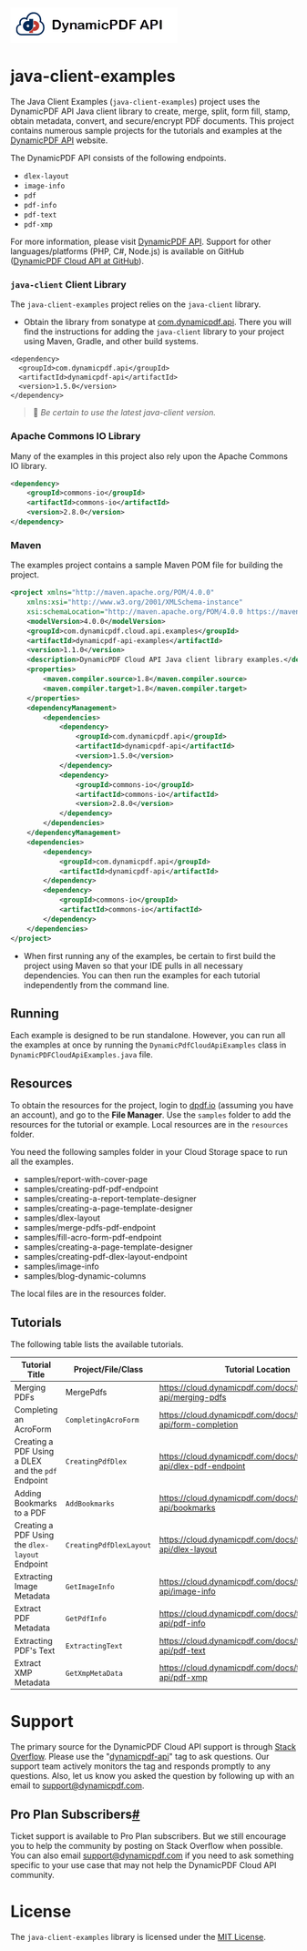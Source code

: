 

![](./logo-banner2.png)

# java-client-examples

The Java Client Examples (`java-client-examples`) project uses the DynamicPDF API Java client library to create, merge, split, form fill, stamp, obtain metadata, convert, and secure/encrypt PDF documents.  This project contains numerous sample projects for the tutorials and examples at the [DynamicPDF API](https://cloud.dynamicpdf.com/) website.

The DynamicPDF API consists of the following endpoints.

* `dlex-layout`
* `image-info`
* `pdf`
* `pdf-info`
* `pdf-text`
* `pdf-xmp`

For more information, please visit [DynamicPDF API](https://cloud.dynamicpdf.com/ "DynamicPDF Cloud API Homepage"). Support for other languages/platforms (PHP, C#, Node.js) is available on GitHub ([DynamicPDF Cloud API at GitHub](https://github.com/dynamicpdf-api "DynamicPDF Cloud API at GitHub")).

### **`java-client` Client Library**

The `java-client-examples` project relies on the `java-client` library.

* Obtain the library from sonatype at [com.dynamicpdf.api](https://search.maven.org/search?q=g:com.dynamicpdf.api). There you will find the instructions for adding the `java-client` library to your project using Maven, Gradle, and other build systems.

```
<dependency>
  <groupId>com.dynamicpdf.api</groupId>
  <artifactId>dynamicpdf-api</artifactId>
  <version>1.5.0</version>
</dependency>
```

> :memo: *Be certain to use the latest java-client version.*

### **Apache Commons IO Library**

Many of the examples in this project also rely upon the Apache Commons IO library.

```xml
<dependency>
    <groupId>commons-io</groupId>
    <artifactId>commons-io</artifactId>
    <version>2.8.0</version>
</dependency>
```

### Maven

The examples project contains a sample Maven POM file for building the project. 

```xml
<project xmlns="http://maven.apache.org/POM/4.0.0"
	xmlns:xsi="http://www.w3.org/2001/XMLSchema-instance"
	xsi:schemaLocation="http://maven.apache.org/POM/4.0.0 https://maven.apache.org/xsd/maven-4.0.0.xsd">
	<modelVersion>4.0.0</modelVersion>
	<groupId>com.dynamicpdf.cloud.api.examples</groupId>
	<artifactId>dynamicpdf-api-examples</artifactId>
	<version>1.1.0</version>
	<description>DynamicPDF Cloud API Java client library examples.</description>
	<properties>
		<maven.compiler.source>1.8</maven.compiler.source>
		<maven.compiler.target>1.8</maven.compiler.target>
	</properties>
	<dependencyManagement>
		<dependencies>
			<dependency>
				<groupId>com.dynamicpdf.api</groupId>
				<artifactId>dynamicpdf-api</artifactId>
				<version>1.5.0</version>
			</dependency>
			<dependency>
				<groupId>commons-io</groupId>
				<artifactId>commons-io</artifactId>
				<version>2.8.0</version>
			</dependency>
		</dependencies>
	</dependencyManagement>
	<dependencies>
		<dependency>
			<groupId>com.dynamicpdf.api</groupId>
			<artifactId>dynamicpdf-api</artifactId>
		</dependency>
		<dependency>
			<groupId>commons-io</groupId>
			<artifactId>commons-io</artifactId>
		</dependency>
	</dependencies>
</project>
```

* When first running any of the examples, be certain to first build the project using Maven so that your IDE pulls in all necessary dependencies. You can then run the examples for each tutorial independently from the command line.

## Running
Each example is designed to be run standalone.  However, you can run all the examples at once by running the `DynamicPdfCloudApiExamples` class in `DynamicPDFCloudApiExamples.java` file.

## Resources

To obtain the resources for the project, login to [dpdf.io](https://dpdf.io/) (assuming you have an account), and go to the **File Manager**. Use the `samples` folder to add the resources for the tutorial or example. Local resources are in the `resources` folder.

You need the following samples folder in your Cloud Storage space to run all the examples.

* samples/report-with-cover-page
* samples/creating-pdf-pdf-endpoint
* samples/creating-a-report-template-designer
* samples/creating-a-page-template-designer
* samples/dlex-layout
* samples/merge-pdfs-pdf-endpoint
* samples/fill-acro-form-pdf-endpoint
* samples/creating-a-page-template-designer
* samples/creating-pdf-dlex-layout-endpoint
* samples/image-info
* samples/blog-dynamic-columns

The local files are in the resources folder.

## Tutorials

The following table lists the available tutorials.

| Tutorial Title                                     | Project/File/Class      | Tutorial Location                                            |
| -------------------------------------------------- | ----------------------- | ------------------------------------------------------------ |
| Merging PDFs                                       | MergePdfs               | https://cloud.dynamicpdf.com/docs/tutorials/cloud-api/merging-pdfs |
| Completing an AcroForm                             | `CompletingAcroForm`    | https://cloud.dynamicpdf.com/docs/tutorials/cloud-api/form-completion |
| Creating a PDF Using a DLEX and the `pdf` Endpoint | `CreatingPdfDlex`       | https://cloud.dynamicpdf.com/docs/tutorials/cloud-api/dlex-pdf-endpoint |
| Adding Bookmarks to a PDF                          | `AddBookmarks`          | https://cloud.dynamicpdf.com/docs/tutorials/cloud-api/bookmarks |
| Creating a PDF Using the `dlex-layout` Endpoint    | `CreatingPdfDlexLayout` | https://cloud.dynamicpdf.com/docs/tutorials/cloud-api/dlex-layout |
| Extracting Image Metadata                          | `GetImageInfo`          | https://cloud.dynamicpdf.com/docs/tutorials/cloud-api/image-info |
| Extract PDF Metadata                               | `GetPdfInfo`            | https://cloud.dynamicpdf.com/docs/tutorials/cloud-api/pdf-info |
| Extracting PDF's Text                              | `ExtractingText`        | https://cloud.dynamicpdf.com/docs/tutorials/cloud-api/pdf-text |
| Extract XMP Metadata                               | `GetXmpMetaData`        | https://cloud.dynamicpdf.com/docs/tutorials/cloud-api/pdf-xmp |

# Support

The primary source for the DynamicPDF Cloud API support is through [Stack Overflow](https://stackoverflow.com/questions/tagged/dynamicpdf-api). Please use the "[dynamicpdf-api](https://stackoverflow.com/questions/tagged/dynamicpdf-api)" tag to ask questions. Our support team actively monitors the tag and responds promptly to any questions.  Also, let us know you asked the question by following up with an email to [support@dynamicpdf.com](mailto:support@dynamicpdf.com). 

## Pro Plan Subscribers[#](https://cloud.dynamicpdf.com/support#pro-plan-subscribers)

Ticket support is available to Pro Plan subscribers. But we still encourage you to help the community by posting on Stack Overflow when possible. You can also email [support@dynamicpdf.com](mailto:support@dynamicpdf.com) if you need to ask something specific to your use case that may not help the DynamicPDF Cloud API community.

# License

The `java-client-examples` library is licensed under the [MIT License](./LICENSE).
